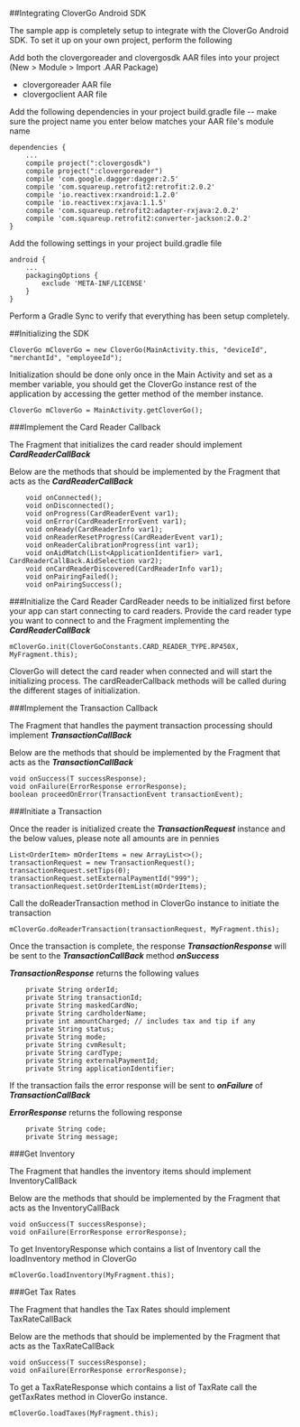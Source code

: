 ##Integrating CloverGo Android SDK

The sample app is completely setup to integrate with the CloverGo Android SDK. To set it up on your own project, perform the following

Add both the clovergoreader and clovergosdk AAR files into your project (New > Module > Import .AAR Package)
- clovergoreader AAR file
- clovergoclient AAR file

Add the following dependencies in your project build.gradle file -- make sure the project name you enter below matches your AAR file's module name
```
dependencies {
    ...
    compile project(":clovergosdk")
    compile project(":clovergoreader")
    compile 'com.google.dagger:dagger:2.5'
    compile 'com.squareup.retrofit2:retrofit:2.0.2'
    compile 'io.reactivex:rxandroid:1.2.0'
    compile 'io.reactivex:rxjava:1.1.5'
    compile 'com.squareup.retrofit2:adapter-rxjava:2.0.2'
    compile 'com.squareup.retrofit2:converter-jackson:2.0.2'
}
```

Add the following settings in your project build.gradle file
```
android {
    ...
    packagingOptions {
        exclude 'META-INF/LICENSE'
    }
}
```

Perform a Gradle Sync to verify that everything has been setup completely.

##Initializing the SDK

```
CloverGo mCloverGo = new CloverGo(MainActivity.this, "deviceId", "merchantId", "employeeId");
```

Initialization should be done only once in the Main Activity and set as a member variable, you should get the CloverGo instance rest of the application by accessing the getter method of the member instance.

```
CloverGo mCloverGo = MainActivity.getCloverGo();
```

###Implement the Card Reader Callback

The Fragment that initializes the card reader should implement **_CardReaderCallBack_**

Below are the methods that should be implemented by the Fragment that acts as the **_CardReaderCallBack_**

```
    void onConnected();
    void onDisconnected();
    void onProgress(CardReaderEvent var1);
    void onError(CardReaderErrorEvent var1);
    void onReady(CardReaderInfo var1);
    void onReaderResetProgress(CardReaderEvent var1);
    void onReaderCalibrationProgress(int var1);
    void onAidMatch(List<ApplicationIdentifier> var1, CardReaderCallBack.AidSelection var2);
    void onCardReaderDiscovered(CardReaderInfo var1);
    void onPairingFailed();
    void onPairingSuccess();
```

###Initialize the Card Reader
CardReader needs to be initialized first before your app can start connecting to card readers. Provide the card reader type you want to connect to and the Fragment implementing the **_CardReaderCallBack_**
```
mCloverGo.init(CloverGoConstants.CARD_READER_TYPE.RP450X, MyFragment.this);
```

CloverGo will detect the card reader when connected and will start the initializing process. The cardReaderCallback methods will be called during the different stages of initialization.

###Implement the Transaction Callback

The Fragment that handles the payment transaction processing should implement **_TransactionCallBack_**

Below are the methods that should be implemented by the Fragment that acts as the **_TransactionCallBack_**

```
void onSuccess(T successResponse);
void onFailure(ErrorResponse errorResponse);
boolean proceedOnError(TransactionEvent transactionEvent);
```

###Initiate a Transaction

Once the reader is initialized create the **_TransactionRequest_** instance and the below values, please note all amounts are in pennies

```
List<OrderItem> mOrderItems = new ArrayList<>();
transactionRequest = new TransactionRequest();
transactionRequest.setTips(0);
transactionRequest.setExternalPaymentId("999");
transactionRequest.setOrderItemList(mOrderItems);
```

Call the doReaderTransaction method in CloverGo instance to initiate the transaction

```
mCloverGo.doReaderTransaction(transactionRequest, MyFragment.this);
```

Once the transaction is complete, the response **_TransactionResponse_** will be sent to the **_TransactionCallBack_** method **_onSuccess_**

**_TransactionResponse_** returns the following values
```
    private String orderId;
    private String transactionId;
    private String maskedCardNo;
    private String cardholderName;
    private int amountCharged; // includes tax and tip if any
    private String status;
    private String mode;
    private String cvmResult;
    private String cardType;
    private String externalPaymentId;
    private String applicationIdentifier;
```

If the transaction fails the error response will be sent to **_onFailure_** of **_TransactionCallBack_**

**_ErrorResponse_** returns the following response

```
    private String code;
    private String message;
```

###Get Inventory

The Fragment that handles the inventory items should implement InventoryCallBack

Below are the methods that should be implemented by the Fragment that acts as the InventoryCallBack

```
void onSuccess(T successResponse);
void onFailure(ErrorResponse errorResponse);
```

To get InventoryResponse which contains a list of Inventory call the loadInventory method in CloverGo

```
mCloverGo.loadInventory(MyFragment.this);
```

###Get Tax Rates

The Fragment that handles the Tax Rates should implement TaxRateCallBack

Below are the methods that should be implemented by the Fragment that acts as the TaxRateCallBack

```
void onSuccess(T successResponse);
void onFailure(ErrorResponse errorResponse);
```

To get a TaxRateResponse which contains a list of TaxRate call the getTaxRates method in CloverGo instance.

```
mCloverGo.loadTaxes(MyFragment.this);
```
